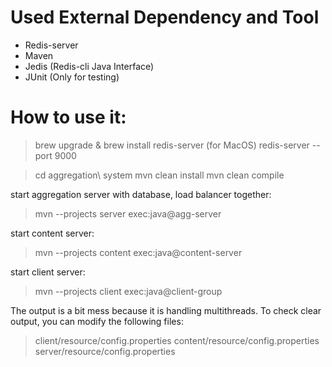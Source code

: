 # Used External Dependency and Tool

- Redis-server
- Maven
- Jedis (Redis-cli Java Interface)
- JUnit (Only for testing)

# How to use it:

> brew upgrade & brew install redis-server (for MacOS)
> redis-server --port 9000

> cd aggregation\ system
> mvn clean install
> mvn clean compile

start aggregation server with database, load balancer together:

> mvn --projects server exec:java@agg-server

start content server:

> mvn --projects content exec:java@content-server

start client server:

> mvn --projects client exec:java@client-group

The output is a bit mess because it is handling multithreads. To check clear output, you can modify the following files:

> client/resource/config.properties
> content/resource/config.properties
> server/resource/config.properties





























